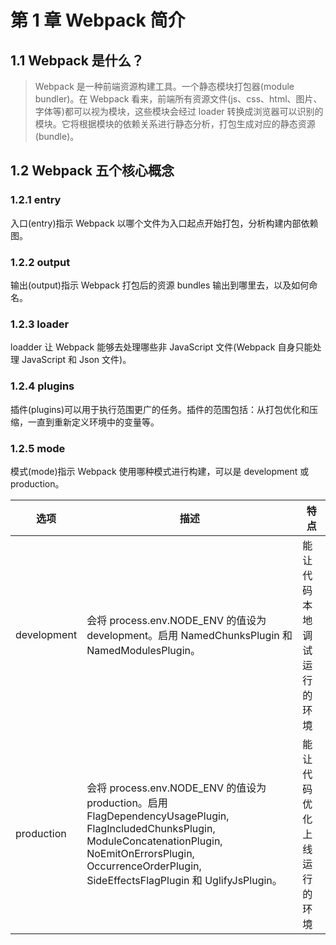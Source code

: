# 第 1 章 Webpack 简介

## 1.1 Webpack 是什么？

> Webpack 是一种前端资源构建工具。一个静态模块打包器(module bundler)。在 Webpack 看来，前端所有资源文件(js、css、html、图片、字体等)都可以视为模块，这些模块会经过 loader 转换成浏览器可以识别的模块。它将根据模块的依赖关系进行静态分析，打包生成对应的静态资源(bundle)。

## 1.2 Webpack 五个核心概念

### 1.2.1 entry

入口(entry)指示 Webpack 以哪个文件为入口起点开始打包，分析构建内部依赖图。

### 1.2.2 output

输出(output)指示 Webpack 打包后的资源 bundles 输出到哪里去，以及如何命名。

### 1.2.3 loader

loadder 让 Webpack 能够去处理哪些非 JavaScript 文件(Webpack 自身只能处理 JavaScript 和 Json 文件)。

### 1.2.4 plugins

插件(plugins)可以用于执行范围更广的任务。插件的范围包括：从打包优化和压缩，一直到重新定义环境中的变量等。

### 1.2.5 mode

模式(mode)指示 Webpack 使用哪种模式进行构建，可以是 development 或 production。

<table style="width:100%">
    <thead>
        <tr>
            <th>选项</th>
            <th>描述</th>
            <th>特点</th>
        </tr>
    </thead>
    <tbody>
        <tr>
            <td>development</td>
            <td>会将 process.env.NODE_ENV 的值设为 development。启用 NamedChunksPlugin 和 NamedModulesPlugin。</td>
            <td>能让代码本地调试运行的环境</td>
        </tr>
        <tr>
            <td>production</td>
            <td>会将 process.env.NODE_ENV 的值设为 production。启用 FlagDependencyUsagePlugin, FlagIncludedChunksPlugin, ModuleConcatenationPlugin, NoEmitOnErrorsPlugin, OccurrenceOrderPlugin, SideEffectsFlagPlugin 和 UglifyJsPlugin。</td>
            <td>能让代码优化上线运行的环境</td>
        </tr>
    </tbody>
</table>
